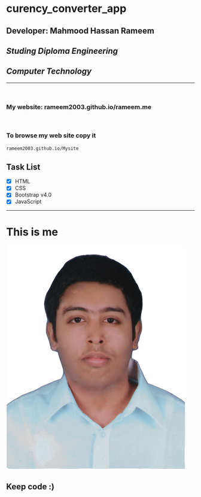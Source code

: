 # curency_converter_app
## Developer: Mahmood Hassan Rameem
## _Studing Diploma Engineering_
## _Computer Technology_

___

<br>

### My website: rameem2003.github.io/rameem.me

<br>

### To browse my web site copy it 
```
rameem2003.github.io/Mysite
```

## Task List

- [x] HTML
- [x] CSS
- [x] Bootstrap v4.0
- [x] JavaScript
---

# This is me
![profile](./img/me.jpg)
## Keep code :)

